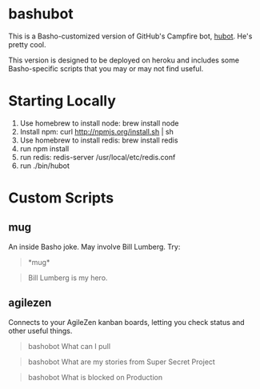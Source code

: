 # bashubot

This is a Basho-customized version of GitHub's Campfire bot,
[hubot](https://github.com/github/hubot).  He's pretty cool.

This version is designed to be deployed on heroku and includes some
Basho-specific scripts that you may or may not find useful.

# Starting Locally
1) Use homebrew to install node: brew install node
2) Install npm: curl http://npmjs.org/install.sh | sh
3) Use homebrew to install redis: brew install redis
4) run npm install
5) run redis: redis-server /usr/local/etc/redis.conf
6) run ./bin/hubot

# Custom Scripts

## mug

An inside Basho joke. May involve Bill Lumberg. Try:

> \*mug\*

> Bill Lumberg is my hero.

## agilezen

Connects to your AgileZen kanban boards, letting you check status and
other useful things.

> bashobot What can I pull

> bashobot What are my stories from Super Secret Project

> bashobot What is blocked on Production
